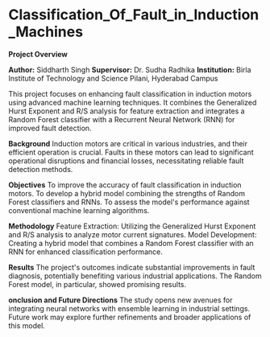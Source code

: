 # Classification_Of_Fault_in_Induction_Machines

**Project Overview**

**Author:** Siddharth Singh
**Supervisor:** Dr. Sudha Radhika
**Institution:** Birla Institute of Technology and Science Pilani, Hyderabad Campus

This project focuses on enhancing fault classification in induction motors using advanced machine learning techniques. It combines the Generalized Hurst Exponent and R/S analysis for feature extraction and integrates a Random Forest classifier with a Recurrent Neural Network (RNN) for improved fault detection.

**Background**
Induction motors are critical in various industries, and their efficient operation is crucial. Faults in these motors can lead to significant operational disruptions and financial losses, necessitating reliable fault detection methods.

**Objectives**
To improve the accuracy of fault classification in induction motors.
To develop a hybrid model combining the strengths of Random Forest classifiers and RNNs.
To assess the model's performance against conventional machine learning algorithms.

**Methodology**
Feature Extraction: Utilizing the Generalized Hurst Exponent and R/S analysis to analyze motor current signatures.
Model Development: Creating a hybrid model that combines a Random Forest classifier with an RNN for enhanced classification performance.

**Results**
The project's outcomes indicate substantial improvements in fault diagnosis, potentially benefiting various industrial applications. The Random Forest model, in particular, showed promising results.

**onclusion and Future Directions**
The study opens new avenues for integrating neural networks with ensemble learning in industrial settings. Future work may explore further refinements and broader applications of this model.

